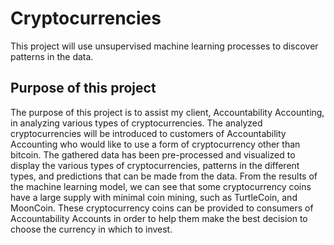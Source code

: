 # Cryptocurrencies
This project will use unsupervised machine learning processes to discover patterns in the data.

## Purpose of this project
The purpose of this project is to assist my client, Accountability Accounting, in analyzing various types of cryptocurrencies. The analyzed cryptocurrencies will be introduced to customers of Accountability Accounting who would like to use a form of cryptocurrency other than bitcoin. The gathered data has been pre-processed and visualized to display the various types of cryptocurrencies, patterns in the different types, and predictions that can be made from the data. From the results of the machine learning model, we can see that some cryptocurrency coins have a large supply with minimal coin mining, such as TurtleCoin, and MoonCoin. These cryptocurrency coins can be provided to consumers of Accountability Accounts in order to help them make the best decision to choose the currency in which to invest.
